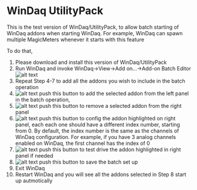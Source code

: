 # WinDaq UtilityPack

This is the test version of WinDaq/UtilityPack, to allow batch starting of WinDaq addons when starting WinDaq. For example, WinDaq can spawn multiple MagicMeters whenever it starts with this feature

To do that, 
1. Please download and install this version of WinDaq/UtilityPack
2. Run WinDaq and invoke WinDaq->View->Add on...->Add-on Batch Editor<br/> 
![alt text](https://www.dataq.com/resources/images/addonbatch.png)
3. Repeat Step 4-7 to add all the addons you wish to include in the batch operation
4. ![alt text](https://www.dataq.com/resources/images/add.BMP) push this button to add the selected addon from the left panel in the batch operation,
5. ![alt text](https://www.dataq.com/resources/images/minus.BMP) push this button to remove a selected addon from the right panel
6. ![alt text](https://www.dataq.com/resources/images/config.bmp) push this button to config the addon highlighted on right panel, each each one should have a different index number, starting from 0. By default, the index number is the same as the channels of WinDaq configuration. For example, if you have 3 analog channels enabled on WinDaq, the first channel has the index of 0
7. ![alt text](https://www.dataq.com/resources/images/testdrive.bmp) push this button to test drive the addon highlighted in right panel if needed
8. ![alt text](https://www.dataq.com/resources/images/accept.bmp) push this button to save the batch set up
9. Exit WinDaq
10. Restart WinDaq and you will see all the addons selected in Step 8 start up autmotically

